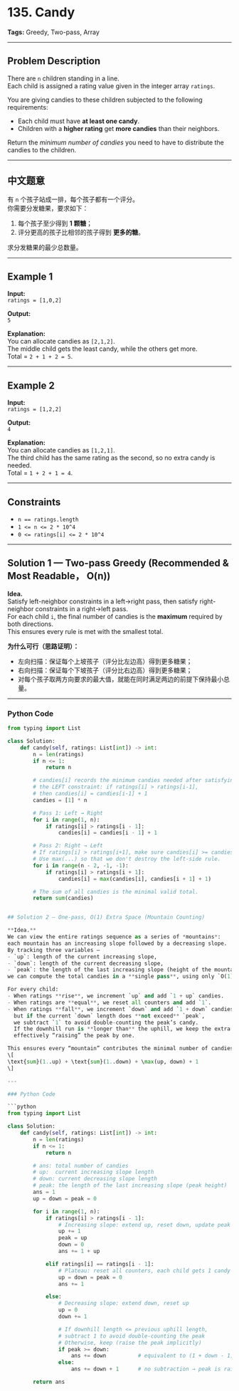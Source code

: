# 135. Candy  
**Tags:** Greedy, Two-pass, Array  

---

## Problem Description  

There are `n` children standing in a line.  
Each child is assigned a rating value given in the integer array `ratings`.

You are giving candies to these children subjected to the following requirements:

- Each child must have **at least one candy**.  
- Children with a **higher rating** get **more candies** than their neighbors.

Return the *minimum number of candies* you need to have to distribute the candies to the children.

---

## 中文题意  

有 `n` 个孩子站成一排，每个孩子都有一个评分。  
你需要分发糖果，要求如下：  
1. 每个孩子至少得到 **1 颗糖**；  
2. 评分更高的孩子比相邻的孩子得到 **更多的糖**。  

求分发糖果的最少总数量。

---

## Example 1  

**Input:**  
`ratings = [1,0,2]`  

**Output:**  
`5`  

**Explanation:**  
You can allocate candies as `[2,1,2]`.  
The middle child gets the least candy, while the others get more.  
Total = `2 + 1 + 2 = 5`.

---

## Example 2  

**Input:**  
`ratings = [1,2,2]`  

**Output:**  
`4`  

**Explanation:**  
You can allocate candies as `[1,2,1]`.  
The third child has the same rating as the second, so no extra candy is needed.  
Total = `1 + 2 + 1 = 4`.

---

## Constraints  

- `n == ratings.length`  
- `1 <= n <= 2 * 10^4`  
- `0 <= ratings[i] <= 2 * 10^4`

---

## Solution 1 — Two-pass Greedy (Recommended & Most Readable， O(n))

**Idea.**  
Satisfy left-neighbor constraints in a left→right pass, then satisfy right-neighbor constraints in a right→left pass.  
For each child `i`, the final number of candies is the **maximum** required by both directions.  
This ensures every rule is met with the smallest total.

**为什么可行（思路证明）：**  
- 左向扫描：保证每个上坡孩子（评分比左边高）得到更多糖果；  
- 右向扫描：保证每个下坡孩子（评分比右边高）得到更多糖果；  
- 对每个孩子取两方向要求的最大值，就能在同时满足两边的前提下保持最小总量。

---

### Python Code

```python
from typing import List

class Solution:
    def candy(self, ratings: List[int]) -> int:
        n = len(ratings)
        if n <= 1:
            return n

        # candies[i] records the minimum candies needed after satisfying
        # the LEFT constraint: if ratings[i] > ratings[i-1],
        # then candies[i] = candies[i-1] + 1
        candies = [1] * n

        # Pass 1: Left → Right
        for i in range(1, n):
            if ratings[i] > ratings[i - 1]:
                candies[i] = candies[i - 1] + 1

        # Pass 2: Right → Left
        # If ratings[i] > ratings[i+1], make sure candies[i] >= candies[i+1] + 1
        # Use max(...) so that we don't destroy the left-side rule.
        for i in range(n - 2, -1, -1):
            if ratings[i] > ratings[i + 1]:
                candies[i] = max(candies[i], candies[i + 1] + 1)

        # The sum of all candies is the minimal valid total.
        return sum(candies)


## Solution 2 — One-pass, O(1) Extra Space (Mountain Counting)

**Idea.**  
We can view the entire ratings sequence as a series of *mountains*:  
each mountain has an increasing slope followed by a decreasing slope.  
By tracking three variables —  
- `up`: length of the current increasing slope,  
- `down`: length of the current decreasing slope,  
- `peak`: the length of the last increasing slope (height of the mountain’s peak) —  
we can compute the total candies in a **single pass**, using only `O(1)` extra space.

For every child:
- When ratings **rise**, we increment `up` and add `1 + up` candies.  
- When ratings are **equal**, we reset all counters and add `1`.  
- When ratings **fall**, we increment `down` and add `1 + down` candies,  
  but if the current `down` length does **not exceed** `peak`,  
  we subtract `1` to avoid double-counting the peak’s candy.  
  If the downhill run is **longer than** the uphill, we keep the extra candy,  
  effectively “raising” the peak by one.

This ensures every “mountain” contributes the minimal number of candies:
\[
\text{sum}(1..up) + \text{sum}(1..down) + \max(up, down) + 1
\]

---

### Python Code

```python
from typing import List

class Solution:
    def candy(self, ratings: List[int]) -> int:
        n = len(ratings)
        if n <= 1:
            return n

        # ans: total number of candies
        # up:  current increasing slope length
        # down: current decreasing slope length
        # peak: the length of the last increasing slope (peak height)
        ans = 1
        up = down = peak = 0

        for i in range(1, n):
            if ratings[i] > ratings[i - 1]:
                # Increasing slope: extend up, reset down, update peak
                up += 1
                peak = up
                down = 0
                ans += 1 + up

            elif ratings[i] == ratings[i - 1]:
                # Plateau: reset all counters, each child gets 1 candy
                up = down = peak = 0
                ans += 1

            else:
                # Decreasing slope: extend down, reset up
                up = 0
                down += 1

                # If downhill length <= previous uphill length,
                # subtract 1 to avoid double-counting the peak
                # Otherwise, keep (raise the peak implicitly)
                if peak >= down:
                    ans += down          # equivalent to (1 + down - 1)
                else:
                    ans += down + 1      # no subtraction → peak is raised

        return ans
